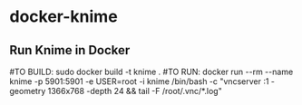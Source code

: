 # docker-knime
## Run Knime in Docker
#TO BUILD: sudo docker build -t knime .
#TO RUN: docker run --rm --name knime -p 5901:5901 -e USER=root -i knime /bin/bash -c "vncserver :1 -geometry 1366x768 -depth 24 && tail -F /root/.vnc/*.log"

